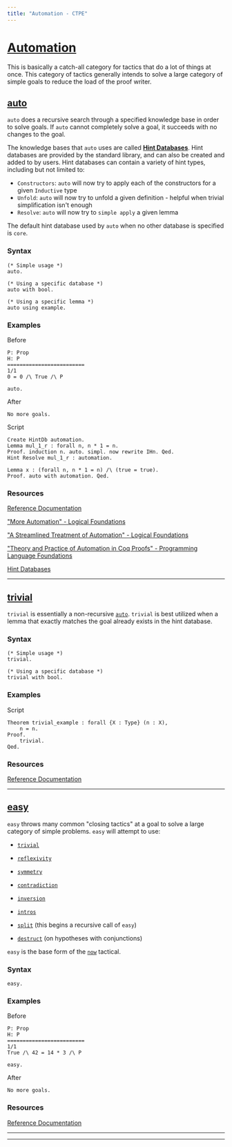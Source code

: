 ```yaml
---
title: "Automation - CTPE"
---
```


# [Automation](/ctpe/Automation/index.html)

This is basically a catch-all category for tactics that do a lot of things at once.
This category of tactics generally intends to solve a large category of simple goals to reduce the load of the proof writer.


## [auto](/ctpe/Automation/auto.html)

`auto` does a recursive search through a specified knowledge base in order to solve goals.
If `auto` cannot completely solve a goal, it succeeds with no changes to the goal.

The knowledge bases that `auto` uses are called [**Hint Databases**](https://coq.inria.fr/doc/master/refman/proofs/automatic-tactics/auto.html#hintdatabases).
Hint databases are provided by the standard library, and can also be created and added to by users.
Hint databases can contain a variety of hint types, including but not limited to:

- `Constructors`: `auto` will now try to apply each of the constructors for a given `Inductive` type
- `Unfold`: `auto` will now try to unfold a given definition - helpful when trivial simplification isn't enough
- `Resolve`: `auto` will now try to `simple apply` a given lemma 

The default hint database used by `auto` when no other database is specified is `core`.

### Syntax

```coq
(* Simple usage *)
auto.

(* Using a specific database *)
auto with bool.

(* Using a specific lemma *)
auto using example.
```

### Examples

Before
```coq
P: Prop
H: P
=========================
1/1
0 = 0 /\ True /\ P
```

```coq
auto.
```

After
```coq
No more goals.
```

Script
```coq
Create HintDb automation.
Lemma mul_1_r : forall n, n * 1 = n. 
Proof. induction n. auto. simpl. now rewrite IHn. Qed.
Hint Resolve mul_1_r : automation.

Lemma x : (forall n, n * 1 = n) /\ (true = true). 
Proof. auto with automation. Qed.
```

### Resources

[Reference Documentation](https://coq.inria.fr/doc/master/refman/proofs/automatic-tactics/auto.html#coq:tacn.auto)

["More Automation" - Logical Foundations](https://softwarefoundations.cis.upenn.edu/lf-current/Auto.html)

["A Streamlined Treatment of Automation" - Logical Foundations](https://softwarefoundations.cis.upenn.edu/lf-current/AltAuto.html)

["Theory and Practice of Automation in Coq Proofs" - Programming Language Foundations](https://softwarefoundations.cis.upenn.edu/plf-current/UseAuto.html)

[Hint Databases](https://coq.inria.fr/doc/master/refman/proofs/automatic-tactics/auto.html#hintdatabases)

<hr>


## [trivial](/ctpe/Automation/trivial.html)

`trivial` is essentially a non-recursive [`auto`](/ctpe/Automation/auto.html).
`trivial` is best utilized when a lemma that exactly matches the goal already exists in the hint database.

### Syntax

```coq
(* Simple usage *)
trivial.

(* Using a specific database *)
trivial with bool.
```

### Examples

Script
```coq
Theorem trivial_example : forall {X : Type} (n : X), 
    n = n.
Proof.
    trivial.
Qed.
```

### Resources

[Reference Documentation](https://coq.inria.fr/doc/master/refman/proofs/automatic-tactics/auto.html#coq:tacn.trivial)

<hr>


## [easy](/ctpe/Automation/easy.html)

`easy` throws many common "closing tactics" at a goal to solve a large category of simple problems.
`easy` will attempt to use:

- [`trivial`](/ctpe/Automation/trivial.html)

- [`reflexivity`](/ctpe/SpecificSolvers/reflexivity.html)

- [`symmetry`](/ctpe/Rewriting/symmetry.html)

- [`contradiction`](/ctpe/SpecificSolvers/contradiction.html)

- [`inversion`](/ctpe/CaseAnalysis/inversion.html)

- [`intros`](/ctpe/Generalization/intros.html)

- [`split`](/ctpe/Simplification/split.html) (this begins a recursive call of `easy`)

- [`destruct`](/ctpe/CaseAnalysis/destruct.html) (on hypotheses with conjunctions)

`easy` is the base form of the [`now`](/ctpe/Tacticals/now.html) tactical.

### Syntax

```coq
easy.
```

### Examples

Before
```coq
P: Prop
H: P
=========================
1/1
True /\ 42 = 14 * 3 /\ P
```

```coq
easy.
```

After
```coq
No more goals.
```

### Resources

[Reference Documentation](https://coq.inria.fr/doc/master/refman/proofs/automatic-tactics/auto.html#coq:tacn.easy)

<hr>

<hr>
